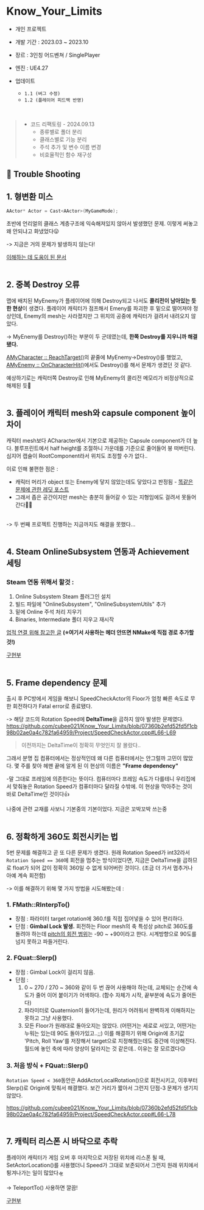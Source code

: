 # Know_Your_Limits
+ 개인 프로젝트
+ 개발 기간 :  2023.03 ~ 2023.10
+ 장르 : 3인칭 어드벤쳐 / SinglePlayer
+ 엔진 : UE4.27

+ 업데이트
  + ```1.1 (버그 수정)```
  + ```1.2 (플레이어 피드백 반영)```

<br/>

> + 코드 리팩토링 - 2024.09.13
>   + 종류별로 폴더 분리
>   + 클래스별로 기능 분리
>   + 주석 추가 및 변수 이름 변경
>   + 비효율적인 함수 재구성

## 🚀 Trouble Shooting
## 1. 형변환 미스
```c++
AActor* Actor = Cast<AActor>(MyGameMode);
```
초반에 언리얼의 클래스 계층구조에 익숙해져있지 않아서 발생했던 문제. 이렇게 써놓고 왜 안되냐고 화냈었다😛

-> 지금은 거의 문제가 발생하지 않는다!

[이해하는 데 도움이 된 문서](https://dev.epicgames.com/community/learning/tutorials/5PKZ/unreal-engine-46ed69) 
<br/><br/>

## 2. 중복 Destroy 오류
맵에 배치된 MyEnemy가 플레이어에 의해 Destroy되고 나서도 **콜리전이 남아있는 듯한 현상**이 생겼다. 플레이어 캐릭터가 점프해서 Emeny를 파괴한 후 밑으로 떨어져야 정상인데, Enemy의 mesh는 사라졌지만 그 위치의 공중에 캐릭터가 걸려서 내려오지 않았다.

-> MyEnemy를 Destroy()하는 부분이 두 군데였는데, **한쪽 Destroy를 지우니까 해결됐다.**

[AMyCharacter :: ReachTarget()](https://github.com/cubee021/Know_Your_Limits/blob/main/Project/MyCharacter.cpp#L367)의 끝줄에 MyEnemy->Destroy()를 했었고, [AMyEnemy :: OnCharacterHit()](https://github.com/cubee021/Know_Your_Limits/blob/main/Project/MyEnemy.cpp#L107)에서도 Destroy()를 해서 문제가 생겼던 것 같다.

예상하기로는 캐릭터쪽 Destroy로 인해 MyEnemy의 콜리전 메모리가 비정상적으로 해제된 듯🤔
<br/><br/>

## 3. 플레이어 캐릭터 mesh와 capsule component 높이 차이
캐릭터 mesh보다 ACharacter에서 기본으로 제공하는 Capsule component가 더 높다. 블루프린트에서 half height를 조절하니 가운데를 기준으로 줄어들어 붕 떠버린다. 심지어 캡슐이 RootComponent라서 위치도 조정할 수가 없다.. 

이로 인해 불편한 점은 :
+ 캐릭터 머리가 object 또는 Enemy에 닿지 않았는데도 닿았다고 판정됨 - [똑같은 문제에 관한 레딧 포스트](https://www.reddit.com/r/unrealengine/comments/oei1px/how_do_i_get_my_capsule_component_height_to_match/)
+ 그래서 좁은 공간이지만 mesh는 충분히 들어갈 수 있는 지형임에도 걸려서 못들어간다🗿🗿
<br/>
-> 두 번째 프로젝트 진행하는 지금까지도 해결을 못했다...
<br/><br/>

## 4. Steam OnlineSubsystem 연동과 Achievement 세팅
### Steam 연동 위해서 할것 :
1. Online Subsystem Steam 플러그인 설치
2. 빌드 파일에 "OnlineSubsystem", "OnlineSubsystemUtils" 추가
3. 밑에 Online 주석 처리 지우기
4. Binaries, Intermediate 폴더 지우고 재시작

[업적 연결 위해 참고한 글](https://www.orfeasel.com/handling-steam-achievements-steam-integration-part-2/)
**(⭐여기서 사용하는 헤더 안뜨면 NMake에 직접 경로 추가할 것!)**

[구현부](https://github.com/cubee021/Know_Your_Limits/blob/main/Project/MyCharacter.cpp#L556)
<br/><br/>

## 5. Frame dependency 문제
출시 후 PC방에서 게임을 해보니 SpeedCheckActor의 Floor가 엄청 빠른 속도로 무한 회전하다가 Fatal error로 종료됐다.

-> 해당 코드의 Rotation Speed에 **DeltaTime**을 곱하지 않아 발생한 문제였다.
https://github.com/cubee021/Know_Your_Limits/blob/07360b2efd52fd5f1cb98b02ae0a4c782fa64959/Project/SpeedCheckActor.cpp#L66-L69
<br/>

> 이전까지는 DeltaTime이 정확히 무엇인지 잘 몰랐다..

그래서 분명 집 컴퓨터에서는 정상적인데 왜 다른 컴퓨터에서는 안그럴까 고민이 많았다. 몇 주를 찾아 헤맨 끝에 알게 된 이 현상의 이름은 **"Frame dependency"** 

-말 그대로 프레임에 의존한다는 뜻이다. 컴퓨터마다 프레임 속도가 다를테니 우리집에서 맞춰놓은 Rotation Speed가 컴퓨터마다 달라질 수밖에. 이 현상을 막아주는 것이 바로 DeltaTime인 것이다👍

나중에 관련 교재를 사보니 기본중의 기본이었다. 지금은 꼬박꼬박 쓰는중
<br/><br/>

## 6. 정확하게 360도 회전시키는 법
5번 문제를 해결하고 곧 또 다른 문제가 생겼다. 원래 Rotation Speed가 int32라서 ```Rotation Speed == 360```에 회전을 멈추는 방식이었다면, 지금은 DeltaTime을 곱하므로 float가 되어 값이 정확히 360일 수 없게 되어버린 것이다. (조금 더 가서 멈추거나 아예 계속 회전함)

-> 이를 해결하기 위해 몇 가지 방법을 시도해봤는데 :
### 1. FMath::RInterpTo()

+ 장점 : 파라미터 target rotation에 360.f를 직접 집어넣을 수 있어 편리하다. 
+ 단점 : **Gimbal Lock 발생.** 회전하는 Floor mesh의 축 특성상 pitch로 360도를 돌려야 하는데 [pitch의 회전 범위](https://forums.unrealengine.com/t/pitch-rotation-problem/315723)는 -90 ~ +90이라고 한다. 시계방향으로 90도를 넘지 못하고 파들거린다.

### 2. FQuat::Slerp()

+ 장점 : Gimbal Lock이 걸리지 않음.
+ 단점 :
  1. 0 ~ 270 / 270 ~ 360와 같이 두 번 끊어 사용해야 하는데, 교체되는 순간에 속도가 줄어 이어 붙이기가 어색하다. (함수 자체가 시작, 끝부분에 속도가 줄어든다)
  2. 파라미터로 Quaternion이 들어가는데, 원리가 어려워서 완벽하게 이해하지는 못하고 그냥 사용했다.
  3. 모든 Floor가 원래대로 돌아오지는 않았다. (어떤거는 세로로 서있고, 어떤거는 누워는 있는데 90도 돌아가있고..;;) 이를 해결하기 위해 Origin에 초기값 'Pitch, Roll Yaw'를 저장해서 target으로 지정해줬는데도 중간에 이상해진다. 월드에 놓인 축에 따라 양상이 달라지는 것 같은데.. 이유는 잘 모르겠다😥

### 3. 처음 방식 + FQuat::Slerp()
```Rotation Speed < 360```동안은 AddActorLocalRotation()으로 회전시키고, 이후부터 Slerp()로 Origin에 맞춰서 해결했다. 보간 거리가 짧아서 그런지 단점-3 문제가 생기지 않았다.

https://github.com/cubee021/Know_Your_Limits/blob/07360b2efd52fd5f1cb98b02ae0a4c782fa64959/Project/SpeedCheckActor.cpp#L66-L78
<br/><br/>

## 7. 캐릭터 리스폰 시 바닥으로 추락
플레이어 캐릭터가 게임 오버 후 마지막으로 저장된 위치에 리스폰 될 때, SetActorLocation()를 사용했더니 Speed가 그대로 보존되어서 그런지 원래 위치에서 튕겨나가는 일이 많았다🛸

-> TeleportTo() 사용하면 깔끔!

[구현부](https://github.com/cubee021/Know_Your_Limits/blob/main/Project/MyCharacter.cpp#L556)
<br/><br/>












